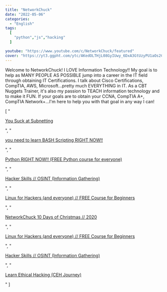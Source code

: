 ```yaml
---
title: "NetworkChuck"
date: "2022-05-06"
categories:
  - "English"
tags:
  [
    "python","js","hacking"
  ]

youtube: "https://www.youtube.com/c/NetworkChuck/featured"
cover: "https://yt3.ggpht.com/ytc/AKedOLTHjL08GyIUwy_6DxA3GtUzyPU1aOs2CwgNtuRJ4A=s88-c-k-c0x00ffffff-no-rj"
---
```

Welcome to NetworkChuck!  I LOVE Information Technology!! My goal is to help as MANY PEOPLE AS POSSIBLE jump into a career in the IT field through obtaining IT Certifications. I talk about Cisco Certifications, CompTIA, AWS, Microsoft...pretty much EVERYTHING in IT. As a CBT Nuggets Trainer, it's also my passion to TEACH information technology and to make it FUN.   If your goals are to obtain your CCNA, CompTIA A+, CompTIA Network+...I'm here to help you with that goal in any way I can!

[
    "<p><a href='https://www.youtube.com/watch?v=5WfiTHiU4x8&list=PLIhvC56v63IKrRHh3gvZZBAGvsvOhwrRF'>You Suck at Subnetting</a></p>",
    "<p><a href='https://www.youtube.com/watch?v=SPwyp2NG-bE&list=PLIhvC56v63IKioClkSNDjW7iz-6TFvLwS'>you need to learn BASH Scripting RIGHT NOW!!</a></p>",
    "<p><a href='https://www.youtube.com/watch?v=mRMmlo_Uqcs&list=PLIhvC56v63ILPDA2DQBv0IKzqsWTZxCkp'>Python RIGHT NOW!! (FREE Python course for everyone)</a></p>",
    "<p><a href='https://www.youtube.com/watch?v=SvO_FDa8AIs&list=PLIhvC56v63IJ9SYBtdDsNnORfTNFCXR8_'>Hacker Skills // OSINT (Information Gathering)</a></p>",
    "<p><a href='https://www.youtube.com/watch?v=VbEx7B_PTOE&list=PLIhvC56v63IJIujb5cyE13oLuyORZpdkL'>Linux for Hackers (and everyone) // FREE Course for Beginners</a></p>",
    "<p><a href='https://www.youtube.com/watch?v=EY-Scg1z6zA&list=PLIhvC56v63IKhe8PAIW68xeGtUOorhLIn'>NetworkChuck 10 Days of Christmas // 2020</a></p>",
    "<p><a href='https://www.youtube.com/watch?v=VbEx7B_PTOE&list=PLIhvC56v63IJIujb5cyE13oLuyORZpdkL'>Linux for Hackers (and everyone) // FREE Course for Beginners</a></p>",
    "<p><a href='https://www.youtube.com/watch?v=SvO_FDa8AIs&list=PLIhvC56v63IJ9SYBtdDsNnORfTNFCXR8_'>Hacker Skills // OSINT (Information Gathering)</a></p>",
    "<p><a href='https://www.youtube.com/watch?v=yFC8pb2TPdc&list=PLIhvC56v63IIJZRa3lzK6IeBQOH_VFjUQ'>Learn Ethical Hacking (CEH Journey)</a></p>"
]